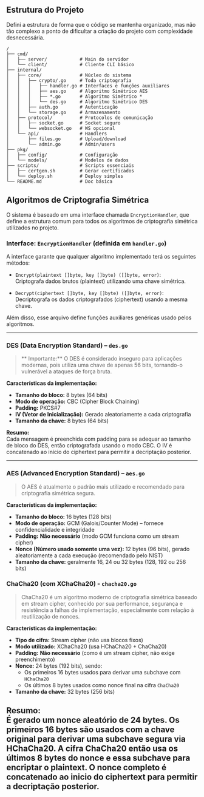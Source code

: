 ## Estrutura do Projeto
Defini a estrutura de forma que o código se mantenha organizado, mas não tão complexo a ponto de dificultar a criação do projeto com complexidade desnecessária.

```
/
├── cmd/
│   ├── server/            # Main do servidor
│   └── client/            # Cliente CLI básico
├── internal/
│   ├── core/              # Núcleo do sistema
│   │   ├── crypto/.go     # Toda criptografia
│   │   │   ├── handler.go # Interfaces e funções auxiliares
│   │   │   ├── aes.go     # Algoritmo Simétrico AES
│   │   │   ├── *.go       # Algoritmo Simétrico *
│   │   │   └── des.go     # Algoritmo Simétrico DES
│   │   ├── auth.go        # Autenticação
│   │   └── storage.go     # Armazenamento
│   ├── protocol/          # Protocolos de comunicação
│   │   ├── socket.go      # Socket seguro
│   │   └── websocket.go   # WS opcional
│   └── api/               # Handlers
│       ├── files.go       # Upload/download
│       └── admin.go       # Admin/users
├── pkg/
│   ├── config/            # Configuração
│   └── models/            # Modelos de dados
├── scripts/               # Scripts essenciais
│   ├── certgen.sh         # Gerar certificados
│   └── deploy.sh          # Deploy simples
└── README.md              # Doc básica
```

## Algoritmos de Criptografia Simétrica

O sistema é baseado em uma interface chamada `EncryptionHandler`, que define a estrutura comum para todos os algoritmos de criptografia simétrica utilizados no projeto.

### Interface: `EncryptionHandler` (definida em `handler.go`)
A interface garante que qualquer algoritmo implementado terá os seguintes métodos:

- `Encrypt(plaintext []byte, key []byte) ([]byte, error)`:  
  Criptografa dados brutos (plaintext) utilizando uma chave simétrica.
  
- `Decrypt(ciphertext []byte, key []byte) ([]byte, error)`:  
  Decriptografa os dados criptografados (ciphertext) usando a mesma chave.

Além disso, esse arquivo define funções auxiliares genéricas usado pelos algoritmos.

---

### DES (Data Encryption Standard) – `des.go`

> ** Importante:** O DES é considerado inseguro para aplicações modernas, pois utiliza uma chave de apenas 56 bits, tornando-o vulnerável a ataques de força bruta. 

**Características da implementação:**

- **Tamanho do bloco:** 8 bytes (64 bits)  
- **Modo de operação:** CBC (Cipher Block Chaining)  
- **Padding:** PKCS#7  
- **IV (Vetor de Inicialização):** Gerado aleatoriamente a cada criptografia  
- **Tamanho da chave:** 8 bytes (64 bits)

**Resumo:**  
Cada mensagem é preenchida com padding para se adequar ao tamanho de bloco do DES, então criptografada usando o modo CBC. O IV é concatenado ao início do ciphertext para permitir a decriptação posterior.

---

### AES (Advanced Encryption Standard) – `aes.go`

> O AES é atualmente o padrão mais utilizado e recomendado para criptografia simétrica segura.

**Características da implementação:**

- **Tamanho do bloco:** 16 bytes (128 bits)  
- **Modo de operação:** GCM (Galois/Counter Mode) – fornece confidencialidade e integridade  
- **Padding:** **Não necessário** (modo GCM funciona como um stream cipher)  
- **Nonce (Número usado somente uma vez):** 12 bytes (96 bits), gerado aleatoriamente a cada execução (recomendado pelo NIST)  
- **Tamanho da chave:** geralmente 16, 24 ou 32 bytes (128, 192 ou 256 bits)

### ChaCha20 (com XChaCha20) - `chacha20.go`

> ChaCha20 é um algoritmo moderno de criptografia simétrica baseado em stream cipher, conhecido por sua performance, segurança e resistência a falhas de implementação, especialmente com relação à reutilização de nonces.

**Características da implementação:**

- **Tipo de cifra:** Stream cipher (não usa blocos fixos)  
- **Modo utilizado:** XChaCha20 (usa HChaCha20 + ChaCha20)
- **Padding:** **Não necessário** (como é um stream cipher, não exige preenchimento)
- **Nonce:** 24 bytes (192 bits), sendo:
  - Os primeiros 16 bytes usados para derivar uma subchave com `HChaCha20`
  - Os últimos 8 bytes usados como nonce final na cifra `ChaCha20`
- **Tamanho da chave:** 32 bytes (256 bits)

**Resumo:**  
É gerado um nonce aleatório de 24 bytes. Os primeiros 16 bytes são usados com a chave original para derivar uma subchave segura via HChaCha20. A cifra ChaCha20 então usa os últimos 8 bytes do nonce e essa subchave para encriptar o plaintext. O nonce completo é concatenado ao inicio do ciphertext para permitir a decriptação posterior.
---